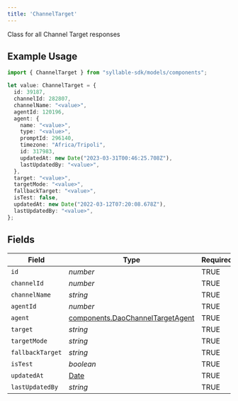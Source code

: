 ```yaml
---
title: 'ChannelTarget'
---
```


Class for all Channel Target responses

## Example Usage

```typescript
import { ChannelTarget } from "syllable-sdk/models/components";

let value: ChannelTarget = {
  id: 39187,
  channelId: 282807,
  channelName: "<value>",
  agentId: 120196,
  agent: {
    name: "<value>",
    type: "<value>",
    promptId: 296140,
    timezone: "Africa/Tripoli",
    id: 317983,
    updatedAt: new Date("2023-03-31T00:46:25.708Z"),
    lastUpdatedBy: "<value>",
  },
  target: "<value>",
  targetMode: "<value>",
  fallbackTarget: "<value>",
  isTest: false,
  updatedAt: new Date("2022-03-12T07:20:08.678Z"),
  lastUpdatedBy: "<value>",
};
```

## Fields

| Field                                                                                         | Type                                                                                          | Required                                                                                      | Description                                                                                   |
| --------------------------------------------------------------------------------------------- | --------------------------------------------------------------------------------------------- | --------------------------------------------------------------------------------------------- | --------------------------------------------------------------------------------------------- |
| `id`                                                                                          | *number*                                                                                      | TRUE                                                                            | N/A                                                                                           |
| `channelId`                                                                                   | *number*                                                                                      | TRUE                                                                            | N/A                                                                                           |
| `channelName`                                                                                 | *string*                                                                                      | TRUE                                                                            | N/A                                                                                           |
| `agentId`                                                                                     | *number*                                                                                      | TRUE                                                                            | N/A                                                                                           |
| `agent`                                                                                       | [components.DaoChannelTargetAgent](/sdk-docs/models/components/daochanneltargetagent)          | TRUE                                                                            | N/A                                                                                           |
| `target`                                                                                      | *string*                                                                                      | TRUE                                                                            | N/A                                                                                           |
| `targetMode`                                                                                  | *string*                                                                                      | TRUE                                                                            | N/A                                                                                           |
| `fallbackTarget`                                                                              | *string*                                                                                      | TRUE                                                                            | N/A                                                                                           |
| `isTest`                                                                                      | *boolean*                                                                                     | TRUE                                                                            | N/A                                                                                           |
| `updatedAt`                                                                                   | [Date](https://developer.mozilla.org/en-US/docs/Web/JavaScript/Reference/Global_Objects/Date) | TRUE                                                                            | N/A                                                                                           |
| `lastUpdatedBy`                                                                               | *string*                                                                                      | TRUE                                                                            | N/A                                                                                           |